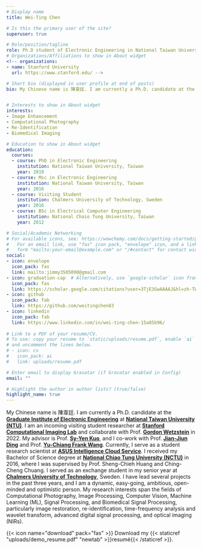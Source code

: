 ```yaml
---
# Display name
title: Wei-Ting Chen

# Is this the primary user of the site?
superuser: true

# Role/position/tagline
role: Ph.D student of Electronic Engineering in National Taiwan University / Incomming Researcher of Electrical Engineering in Stanford University 
# Organizations/Affiliations to show in About widget
<!-- organizations:
- name: Stanford University
  url: https://www.stanford.edu/ -->

# Short bio (displayed in user profile at end of posts)
bio: My Chinese name is 陳韋廷. I am currently a Ph.D. candidate at the Graduate Institute of Electronic Engineering at National Taiwan University (NTU).  I am an incoming visiting student researcher at Stanford Computational Imaging Lab and collaborate with Prof. Gordon Wetzstein in 2022. My advisor is Prof. Sy-Yen Kuo, and I co-work with Prof. Jian-Jiun Ding and Prof. Yu-Chiang Frank Wang. Currently, I serve as a student research scientist at ASUS Intelligence Cloud Service. I received my Bachelor of Science degree at National Chiao Tung University (NCTU) in 2016, where I was supervised by Prof. Sheng-Chieh Huang and Ching-Cheng Chuang. I served as an exchange student in my senior year at Chalmers University of Technology, Sweden. I have lead several projects in the past three years, and I am a dynamic, easy-going, ambitious, open-minded and optimistic person.


# Interests to show in About widget
interests:
- Image Enhancement
- Computational Photography
- Re-Identification
- Biomedical Imaging

# Education to show in About widget
education:
  courses:
  - course: PhD in Electronic Engineering
    institution: National Taiwan University, Taiwan
    year: 2019
  - course: Msc in Electronic Engineering
    institution: National Taiwan University, Taiwan
    year: 2016
  - course: Visiting Student
    institution: Chalmers University of Technology, Sweden
    year: 2016
  - course: BSc in Electrical Computer Engineering
    institution: National Chaio Tung University, Taiwan
    year: 2012

# Social/Academic Networking
# For available icons, see: https://wowchemy.com/docs/getting-started/page-builder/#icons
#   For an email link, use "fas" icon pack, "envelope" icon, and a link in the
#   form "mailto:your-email@example.com" or "/#contact" for contact widget.
social:
- icon: envelope
  icon_pack: fas
  link: mailto:jimmy3505090@gmail.com
- icon: graduation-cap  # Alternatively, use `google-scholar` icon from `ai` icon pack
  icon_pack: fas
  link: https://scholar.google.com/citations?user=3TjE3GwAAAAJ&hl=zh-TW
- icon: github
  icon_pack: fab
  link: https://github.com/weitingchen83
- icon: linkedin
  icon_pack: fab
  link: https://www.linkedin.com/in/wei-ting-chen-15a85b96/
  
# Link to a PDF of your resume/CV.
# To use: copy your resume to `static/uploads/resume.pdf`, enable `ai` icons in `params.toml`, 
# and uncomment the lines below.
# - icon: cv
#   icon_pack: ai
#   link: uploads/resume.pdf

# Enter email to display Gravatar (if Gravatar enabled in Config)
email: ""

# Highlight the author in author lists? (true/false)
highlight_name: true
---
```


My Chinese name is 陳韋廷. I am currently a Ph.D. candidate at the [**Graduate Institute of Electronic Engineering**](https://giee.ntu.edu.tw/portal/en/) at [**National Taiwan University (NTU)**](https://www.ntu.edu.tw/english/index.html). I am an incoming visiting student researcher at [**Stanford Computational Imaging Lab**](https://www.computationalimaging.org/) and collaborate with Prof. [**Gordon Wetzstein**](https://stanford.edu/~gordonwz/) in 2022. My advisor is Prof. [**Sy-Yen Kuo**](http://homepage.ntu.edu.tw/~sykuo/), and I co-work with Prof. [**Jian-Jiun Ding**](http://disp.ee.ntu.edu.tw/prof.php) and Prof. [**Yu-Chiang Frank Wang**](http://vllab.ee.ntu.edu.tw/ycwang.html). Currently, I serve as a student research scientist at [**ASUS Intelligence Cloud Service**](https://aics.asus.com/). I received my Bachelor of Science degree at [**National Chiao Tung University (NCTU)**](https://www.nctu.edu.tw/en) in 2016, where I was supervised by Prof. Sheng-Chieh Huang and Ching-Cheng Chuang. I served as an exchange student in my senior year at [**Chalmers University of Technology**](https://www.chalmers.se/en/Pages/default.aspx), Sweden. I have lead several projects in the past three years, and I am a dynamic, easy-going, ambitious, open-minded and optimistic person.
My research interests span the fields of Computational Photography, Image Processing, Computer Vision, Machine Learning (ML), Signal Processing, and Biomedical Signal Processing, particularly image restoration, re-identification, time-frequency analysis and wavelet transform, advanced digital signal processing, and optical imaging (NIRs).

{{< icon name="download" pack="fas" >}} Download my {{< staticref "uploads/demo_resume.pdf" "newtab" >}}resumé{{< /staticref >}}.
